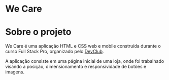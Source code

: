 # We Care

# Sobre o projeto


We Care é uma aplicação HTML e CSS web e mobile construída durante o curso Full Stack Pro, organizado pelo [DevClub](https://rodolfomori.com.br/devclub/ "Site do DevClub").

A aplicação consiste em uma página inicial de uma loja, onde foi trabalhado visando a posição, dimensionamento e responsividade de botões e imagens.
